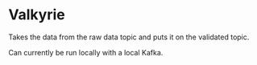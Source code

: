 # Valkyrie

Takes the data from the raw data topic and puts it on the validated topic.

Can currently be run locally with a local Kafka.